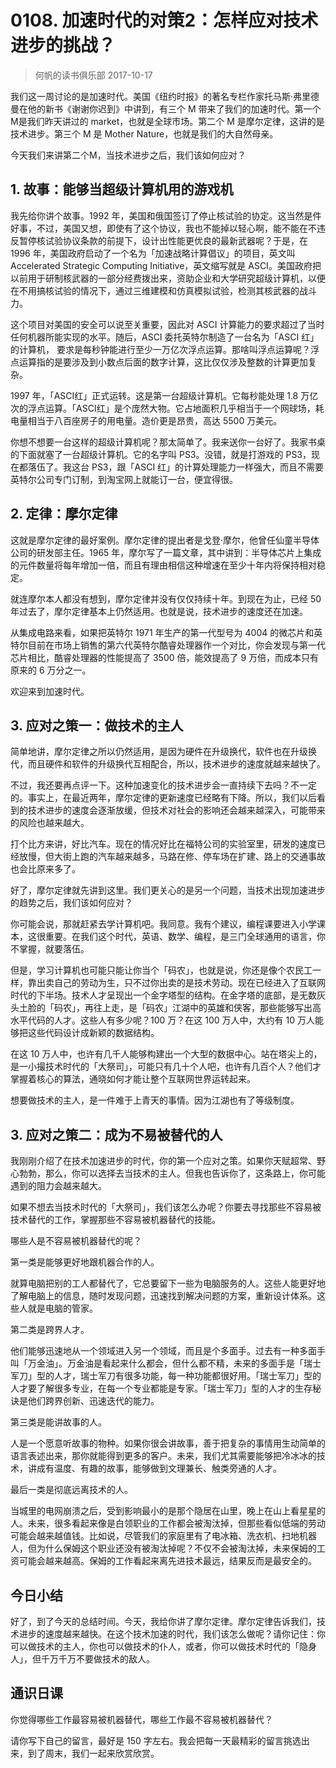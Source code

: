 # 0108. 加速时代的对策2：怎样应对技术进步的挑战？
> 何帆的读书俱乐部
2017-10-17

我们这一周讨论的是加速时代。美国《纽约时报》的著名专栏作家托马斯·弗里德曼在他的新书《谢谢你迟到》中讲到，有三个 M 带来了我们的加速时代。第一个M是我们昨天讲过的 market，也就是全球市场。第二个 M 是摩尔定律，这讲的是技术进步。第三个 M 是 Mother Nature，也就是我们的大自然母亲。

今天我们来讲第二个M，当技术进步之后，我们该如何应对？

## 1. 故事：能够当超级计算机用的游戏机
我先给你讲个故事。1992 年，美国和俄国签订了停止核试验的协定。这当然是件好事，不过，美国又想，即使有了这个协议，我也不能掉以轻心啊，能不能在不违反暂停核试验协议条款的前提下，设计出性能更优良的最新武器呢？于是，在 1996 年，美国政府启动了一个名为「加速战略计算倡议」的项目，英文叫 Accelerated Strategic Computing Initiative，英文缩写就是 ASCI。美国政府把以前用于研制核武器的一部分经费拨出来，资助企业和大学研究超级计算机，以便在不用搞核试验的情况下，通过三维建模和仿真模拟试验，检测其核武器的战斗力。

这个项目对美国的安全可以说至关重要，因此对 ASCI 计算能力的要求超过了当时任何机器所能实现的水平。随后，ASCI 委托英特尔制造了一台名为「ASCI 红」的计算机， 要求是每秒钟能进行至少一万亿次浮点运算。那啥叫浮点运算呢？浮点运算指的是要涉及到小数点后面的数字计算，这比仅仅涉及整数的计算更加复杂。

1997 年，「ASCI红」正式运转。这是第一台超级计算机。它每秒能处理 1.8 万亿次的浮点运算。「ASCI红」是个庞然大物。它占地面积几乎相当于一个网球场，耗电量相当于八百座房子的用电量。造价更是昂贵，高达 5500 万美元。

你想不想要一台这样的超级计算机呢？那太简单了。我来送你一台好了。我家书桌的下面就塞了一台超级计算机。它的名字叫 PS3。没错，就是打游戏的 PS3，现在都落伍了。我这台 PS3，跟「ASCI 红」的计算处理能力一样强大，而且不需要英特尔公司专门订制，到淘宝网上就能订一台，便宜得很。

## 2. 定律：摩尔定律
这就是摩尔定律的最好案例。摩尔定律的提出者是戈登·摩尔，他曾任仙童半导体公司的研发部主任。1965 年，摩尔写了一篇文章，其中讲到：半导体芯片上集成的元件数量将每年增加一倍，而且有理由相信这种增速在至少十年内将保持相对稳定。

就连摩尔本人都没有想到，摩尔定律并没有仅仅持续十年。到现在为止，已经 50 年过去了，摩尔定律基本上仍然适用。也就是说，技术进步的速度还在加速。

从集成电路来看，如果把英特尔 1971 年生产的第一代型号为 4004 的微芯片和英特尔目前在市场上销售的第六代英特尔酷睿处理器作一个对比，你会发现与第一代芯片相比，酷睿处理器的性能提高了 3500 倍，能效提高了 9 万倍，而成本只有原来的 6 万分之一。

欢迎来到加速时代。

## 3. 应对之策一：做技术的主人
简单地讲，摩尔定律之所以仍然适用，是因为硬件在升级换代，软件也在升级换代，而且硬件和软件的升级换代互相配合，所以，技术进步的速度就越来越快了。

不过，我还要再点评一下。这种加速变化的技术进步会一直持续下去吗？不一定的。事实上，在最近两年，摩尔定律的更新速度已经略有下降。所以，我们以后看到的技术进步的速度会逐渐放缓，但技术对社会的影响还会越来越深入，可能带来的风险也越来越大。

打个比方来讲，好比汽车。现在的情况好比在福特公司的实验室里，研发的速度已经放慢，但大街上跑的汽车越来越多，马路在修、停车场在扩建、路上的交通事故也会比原来多了。

好了，摩尔定律就先讲到这里。我们更关心的是另一个问题，当技术出现加速进步的趋势之后，我们该如何应对？

你可能会说，那就赶紧去学计算机吧。我同意。我有个建议，编程课要进入小学课本，这很重要。在我们这个时代，英语、数学、编程，是三门全球通用的语言，你不掌握，就要落伍。

但是，学习计算机也可能只能让你当个「码农」，也就是说，你还是像个农民工一样，靠出卖自己的劳动为生，只不过你出卖的是技术劳动。现在已经进入了互联网时代的下半场。技术人才呈现出一个金字塔型的结构。在金字塔的底部，是无数灰头土脸的「码农」，再往上走，是「码农」江湖中的英雄和侠客，那些能够写出高水平代码的人才。这些人有多少呢？100 万？在这 100 万人中，大约有 10 万人能够把这些代码设计成新颖的数据结构。

在这 10 万人中，也许有几千人能够构建出一个大型的数据中心。站在塔尖上的，是一小撮技术时代的「大祭司」，可能只有几十个人吧，也许有几百个人？他们才掌握着核心的算法，通晓如何才能让整个互联网世界运转起来。

想要做技术的主人，是一件难于上青天的事情。因为江湖也有了等级制度。

## 3. 应对之策二：成为不易被替代的人
我刚刚介绍了在技术加速进步的时代，你的第一个应对之策。如果你天赋超常、野心勃勃，那么，你可以选择去当技术的主人。但我也告诉你了，这条路上，你可能遇到的阻力会越来越大。

如果不想去当技术时代的「大祭司」，我们该怎么办呢？你要去寻找那些不容易被技术替代的工作，掌握那些不容易被机器替代的技能。

哪些人是不容易被机器替代的呢？

第一类是能够更好地跟机器合作的人。

就算电脑把别的工人都替代了，它总要留下一些为电脑服务的人。这些人能更好地了解电脑上的信息，随时发现问题，迅速找到解决问题的方案，重新设计体系。这些人就是电脑的管家。

第二类是跨界人才。

他们能够迅速地从一个领域进入另一个领域，而且是个多面手。过去有一种多面手叫「万金油」。万金油是看起来什么都会，但什么都不精，未来的多面手是「瑞士军刀」型的人才，瑞士军刀有很多功能，每一种功能都很好用。「瑞士军刀」型的人才要了解很多专业，在每一个专业都能是专家。「瑞士军刀」型的人才的生存秘诀是他们跨界创新、迅速迭代的能力。

第三类是能讲故事的人。

人是一个愿意听故事的物种。如果你很会讲故事，善于把复杂的事情用生动简单的语言表述出来，那你就能得到更多的客户。未来，我们尤其需要能够把冷冰冰的技术，讲成有温度、有趣的故事，能够做到文理兼长、触类旁通的人才。

最后一类是彻底远离技术的人。

当城里的电网崩溃之后，受到影响最小的是那个隐居在山里，晚上在山上看星星的人。未来，很多看起来像是白领职业的工作都会被淘汰掉，但那些看似低端的劳动可能会越来越值钱。比如说，尽管我们的家庭里有了电冰箱、洗衣机、扫地机器人，但为什么保姆这个职业还没有被淘汰掉呢？不仅不会被淘汰掉，未来保姆的工资可能会越来越高。保姆的工作看起来离先进技术最远，结果反而是最安全的。

## 今日小结
好了，到了今天的总结时间。今天，我给你讲了摩尔定律。摩尔定律告诉我们，技术进步的速度越来越快。在这个技术加速的时代，我们该怎么做呢？请你记住：你可以做技术的主人，你也可以做技术的仆人，或者，你可以做技术时代的「隐身人」，但千万千万不要做技术的敌人。

## 通识日课
你觉得哪些工作最容易被机器替代，哪些工作最不容易被机器替代？

请你写下自己的留言，最好是 150 字左右。我会把每一天最精彩的留言挑选出来，到了周末，我们一起来欣赏欣赏。




